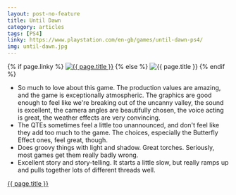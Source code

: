 ```yaml
---
layout: post-no-feature
title: Until Dawn
category: articles
tags: [PS4]
linky: https://www.playstation.com/en-gb/games/until-dawn-ps4/
img: until-dawn.jpg
---
```


{% if page.linky %}
<a href="{{page.linky}}">![{{ page.title }}](/images/{{page.img}})</a>
{% else %}
![{{ page.title }}](/images/{{page.img}})
{% endif %}

* So much to love about this game. The production values are amazing, and the game is exceptionally atmospheric. The graphics are good enough to feel like we're breaking out of the uncanny valley, the sound is excellent, the camera angles are beautifully chosen, the voice acting is great, the weather effects are very convincing.
* The QTEs sometimes feel a little too unannounced, and don't feel like they add too much to the game. The choices, especially the Butterfly Effect ones, feel great, though.
* Does groovy things with light and shadow. Great torches. Seriously, most games get them really badly wrong.
* Excellent story and story-telling. It starts a little slow, but really ramps up and pulls together lots of different threads well.

[{{ page.title }}]({{page.linky}})
